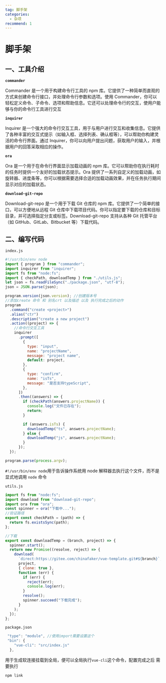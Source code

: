 ```yaml
---
tag: 脚手架
categories:
  - 杂项
recommend: 1
---
```


# 脚手架

## 一、工具介绍

**`commander`**

Commander 是一个用于构建命令行工具的 npm 库。它提供了一种简单而直观的方式来创建命令行接口，并处理命令行参数和选项。使用 Commander，你可以轻松定义命令、子命令、选项和帮助信息。它还可以处理命令行的交互，使用户能够与你的命令行工具进行交互

**`inquirer`**

Inquirer 是一个强大的命令行交互工具，用于与用户进行交互和收集信息。它提供了各种丰富的交互式提示（如输入框、选择列表、确认框等），可以帮助你构建灵活的命令行界面。通过 Inquirer，你可以向用户提出问题，获取用户的输入，并根据用户的回答采取相应的操作。

**`ora`**

Ora 是一个用于在命令行界面显示加载动画的 npm 库。它可以帮助你在执行耗时的任务时提供一个友好的加载状态提示。Ora 提供了一系列自定义的加载动画，如旋转器、进度条等，你可以根据需要选择合适的加载动画效果，并在任务执行期间显示对应的加载状态。

**`download-git-repo`**

Download-git-repo 是一个用于下载 Git 仓库的 npm 库。它提供了一个简单的接口，可以方便地从远程 Git 仓库中下载项目代码。你可以指定要下载的仓库和目标目录，并可选择指定分支或标签。Download-git-repo 支持从各种 Git 托管平台（如 GitHub、GitLab、Bitbucket 等）下载代码。

## 二、编写代码

`index.js`

```js
#!/usr/bin/env node
import { program } from "commander";
import inquirer from "inquirer";
import fs from "node:fs";
import { checkPath, downloadTemp } from "./utils.js";
let json = fs.readFileSync("./package.json", "utf-8");
json = JSON.parse(json);

program.version(json.version); //创建版本号
//添加create 命令 和 别名crt 以及描述 以及 执行完成之后的动作
program
  .command("create <project>")
  .alias("ctr")
  .description("create a new project")
  .action((project) => {
    //命令行交互工具
    inquirer
      .prompt([
        {
          type: "input",
          name: "projectName",
          message: "project name",
          default: project,
        },
        {
          type: "confirm",
          name: "isTs",
          message: "是否支持typeScript",
        },
      ])
      .then((answers) => {
        if (checkPath(answers.projectName)) {
          console.log("文件已存在");
          return;
        }

        if (answers.isTs) {
          downloadTemp("ts", answers.projectName);
        } else {
          downloadTemp("js", answers.projectName);
        }
      });
  });

program.parse(process.argv);
```

`#!/usr/bin/env node`用于告诉操作系统用 node 解释器去执行这个文件，而不是显式地调用 `node` 命令

`utils.js`

```js
import fs from "node:fs";
import download from "download-git-repo";
import ora from "ora";
const spinner = ora("下载中...");
//验证路径
export const checkPath = (path) => {
  return fs.existsSync(path);
};

//下载
export const downloadTemp = (branch, project) => {
  spinner.start();
  return new Promise((resolve, reject) => {
    download(
      `direct:https://gitee.com/chinafaker/vue-template.git#${branch}`,
      project,
      { clone: true },
      function (err) {
        if (err) {
          reject(err);
          console.log(err);
        }
        resolve();
        spinner.succeed("下载完成");
      }
    );
  });
};
```

`package.json`

```js
 "type": "module", //使用import需要设置这个
 "bin": {
    "vue-cli": "src/index.js"
  },
```

用于生成软连接挂载到全局，便可以全局执行`vue-cli`这个命令，配置完成之后 需要执行

```
npm link
```
